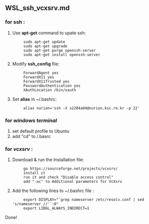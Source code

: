 ## WSL_ssh_vcxsrv.md

### for __ssh__ :
1. Use __apt-get__ command to upate ssh:

            sudo apt-get update
            sudo apt-get upgrade
            sudo apt-get purge openssh-server
            sudo apt-get install openssh-server

2. Modify __ssh_config__ file:

            ForwardAgent yes
            ForwardX11 yes
            ForwardX11Trusted yes
            PasswordAuthentication yes
            XAuthLocation /bin/xauth
            
3. Set __alias__ in ~/.bashrc:

            alias nurion='ssh -X x2204a04@nurion.ksc.re.kr -p 22'

### for ___windows terminal___
1. set default profile to Ubuntu
2. add "cd" to /.basrc

### for ___vcxsrv___ :
1. Download & run the Installation file:

            go https://sourceforge.net/projects/vcxsrv/
            install it
            run it and check "Disable access control"
            add "-ac" to Additional parameters for VcXsrv

2. Add the following lines to ~/.bashrc file : 

            export DISPLAY="`grep nameserver /etc/resolv.conf | sed 's/nameserver //'`:0"
            export LIBGL_ALWAYS_INDIRECT=1

Done!
